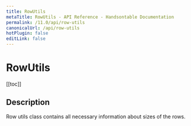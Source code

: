 ```yaml
---
title: RowUtils
metaTitle: RowUtils - API Reference - Handsontable Documentation
permalink: /11.0/api/row-utils
canonicalUrl: /api/row-utils
hotPlugin: false
editLink: false
---
```


# RowUtils

[[toc]]

## Description

Row utils class contains all necessary information about sizes of the rows.




